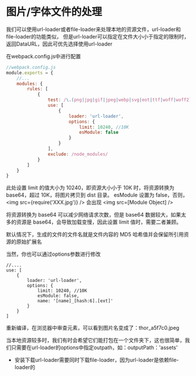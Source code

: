 # 图片/字体文件的处理
我们可以使用url-loader或者file-loader来处理本地的资源文件，url-loader和file-loader的功能类似，
但是url-loader可以指定在文件大小小于指定的限制时，返回DataURL，因此可优先选择使用url-loader

在webpack.config.js中进行配置

```js
//webpack.config.js
module.exports = {
    //...
    modules: {
        rules: [
            {
                test: /\.(png|jpg|gif|jpeg|webp|svg|eot|ttf|woff|woff2)$/,
                use: [
                    {
                        loader: 'url-loader',
                        options: {
                            limit: 10240, //10K
                            esModule: false 
                        }
                    }
                ],
                exclude: /node_modules/
            }
        ]
    }
}
```
此处设置 limit 的值大小为 10240，即资源大小小于 10K 时，将资源转换为 base64，超过 10K，将图片拷贝到 dist 目录。
esModule 设置为 false，否则，<img src={require('XXX.jpg')} /> 会出现 <img src=[Module Object] />

将资源转换为 base64 可以减少网络请求次数，但是 base64 数据较大，如果太多的资源是 base64，会导致加载变慢，因此设置 limit 值时，需要二者兼顾。

默认情况下，生成的文件的文件名就是文件内容的 MD5 哈希值并会保留所引用资源的原始扩展名

当然，你也可以通过options参数进行修改
```
//....
use: [
    {
        loader: 'url-loader',
        options: {
            limit: 10240, //10K
            esModule: false,
            name: '[name]_[hash:6].[ext]'
        }
    }
]
```

重新编译，在浏览器中审查元素，可以看到图片名变成了：thor_a5f7c0.jpeg

当本地资源较多时，我们有时会希望它们能打包在一个文件夹下，这也很简单，我们只需要在url-loader的options中指定outpath，如：outputPath：'assets'

* 安装下载url-loader需要同时下载file-loader，因为url-loader是依赖file-loader的
